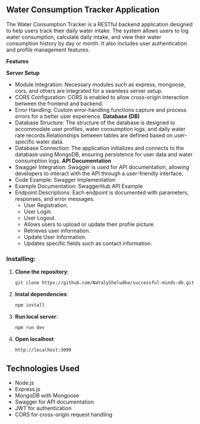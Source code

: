 ## Water Consumption Tracker Application
The Water Consumption Tracker is a RESTful backend application designed to help users track their daily water intake. 
The system allows users to log water consumption, calculate daily intake, and view their water consumption history by day or month. 
It also includes user authentication and profile management features.

**Features**

**Server Setup**
- Module Integration: Necessary modules such as express, mongoose, cors, and others are integrated for a seamless server setup.
- CORS Configuration: CORS is enabled to allow cross-origin interaction between the frontend and backend.
- Error Handling: Custom error-handling functions capture and process errors for a better user experience.
**Database (DB)**
- Database Structure: The structure of the database is designed to accommodate user profiles, water consumption logs, and daily water rate records.Relationships between tables are defined based on user-specific water data.
- Database Connection: The application initializes and connects to the database using MongoDB, ensuring persistence for user data and water consumption logs.
**API Documentation**
- Swagger Integration: Swagger is used for API documentation, allowing developers to interact with the API through a user-friendly interface.
- Code Example: Swagger Implementation
- Example Documentation: SwaggerHub API Example
- Endpoint Descriptions: Each endpoint is documented with parameters, responses, and error messages.
  - User Registration.
  - User Login.
  - User Logout.
  - Allows users to upload or update their profile picture.
  - Retrieves user information.
  - Update User Information.
  - Updates specific fields such as contact information.

### Installing:
1. **Clone the repository**:
   ```bash
   git clone https://github.com/NatalySheludko/successful-minds-db.git

3. **Instal dependencies**:
   ```bash 
   npm install

4. **Run local server**:
   ```bash
   npm run dev

5. **Open localhost**:
   ```bash  		
   http://localhost:3090

## Technologies Used
- Node.js
- Express.js
- MongoDB with Mongoose
- Swagger for API documentation
- JWT for authentication
- CORS for cross-origin request handling

